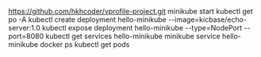 https://github.com/hkhcoder/vprofile-project.git
minikube start
kubectl get po -A
kubectl create deployment hello-minikube --image=kicbase/echo-server:1.0
kubectl expose deployment hello-minikube --type=NodePort --port=8080
kubectl get services hello-minikube
minikube service hello-minikube
docker ps
kubectl get pods


